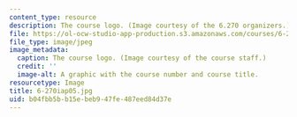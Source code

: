 ```yaml
---
content_type: resource
description: The course logo. (Image courtesy of the 6.270 organizers.)
file: https://ol-ocw-studio-app-production.s3.amazonaws.com/courses/6-270-autonomous-robot-design-competition-january-iap-2005/b04fbb5bb15ebeb947fe487eed84d37e_6-270iap05.jpg
file_type: image/jpeg
image_metadata:
  caption: The course logo. (Image courtesy of the course staff.)
  credit: ''
  image-alt: A graphic with the course number and course title.
resourcetype: Image
title: 6-270iap05.jpg
uid: b04fbb5b-b15e-beb9-47fe-487eed84d37e
---
```

